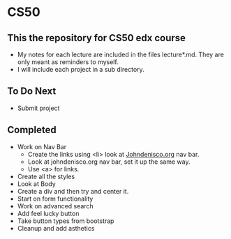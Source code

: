 # CS50

## This the repository for CS50 edx course

- My notes for each lecture are included in the files lecture*.md. They are only meant as reminders to myself.
- I will include each project in a sub directory.

## To Do Next

- Submit project

## Completed

- Work on Nav Bar
  - Create the links using \<li> look at [Johndenisco.org](https://johndenisco.org/pmc/thankyou2023/) nav bar.
  - Look at johndenisco.org nav bar, set it up the same way.
  - Use \<a> for links.
- Create all the styles
- Look at Body
- Create a div and then try and center it.
- Start on form functionality
- Work on advanced search
- Add feel lucky button
- Take button types from bootstrap
- Cleanup and add asthetics

